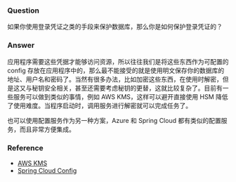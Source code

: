 ### Question

如果你使用登录凭证之类的手段来保护数据库，那么你是如何保护登录凭证的？

### Answer

应用程序需要这些凭据才能够访问资源，所以往往我们是将这些东西作为可配置的 config 存放在应用程序中的，那么最不能接受的就是使用明文保存你的数据库的地址、用户名和密码了。当然有很多办法，比如加密这些东西，在使用时解密，但是这又与秘钥安全相关，甚至还需要考虑秘钥的更替，这就比较复杂了。目前有一些服务可以做到类似的事情，例如 AWS KMS，这样可以避开直接使用 HSM 降低了使用难度。当程序启动时，调用服务进行解密就可以完成任务了。

也可以使用配置服务作为另一种方案，Azure 和 Spring Cloud 都有类似的配置服务，而且非常方便集成。

### Reference

- [AWS KMS](https://aws.amazon.com/kms/)
- [Spring Cloud Config](https://spring.io/projects/spring-cloud-config)
